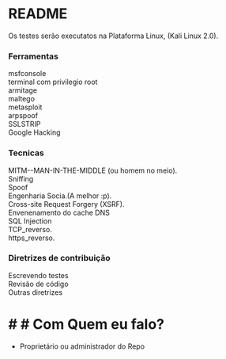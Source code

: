 # README #  

Os testes serão executatos na Plataforma Linux, (Kali Linux 2.0).  


### Ferramentas ###  

 msfconsole  
 terminal com privilegio root  
 armitage  
 maltego  
 metasploit  
 arpspoof  
 SSLSTRIP  
 Google Hacking  
 


### Tecnicas ###  

MITM--MAN-IN-THE-MIDDLE (ou homem no meio).  
Sniffing  
Spoof  
Engenharia Socia.(A melhor :p).  
Cross-site Request Forgery (XSRF).  
Envenenamento do cache DNS  
SQL Injection  
TCP_reverso.  
https_reverso.  

### Diretrizes de contribuição ###  

 Escrevendo testes  
 Revisão de código  
 Outras diretrizes  
 
# # # Com Quem eu falo? ###  

* Proprietário ou administrador do Repo